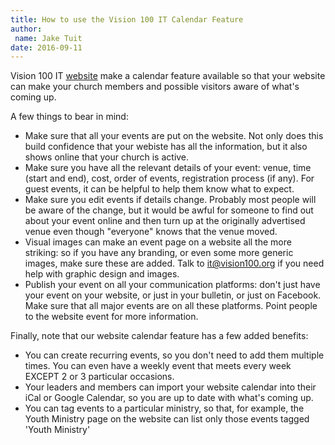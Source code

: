 ```yaml
---
title: How to use the Vision 100 IT Calendar Feature
author:
 name: Jake Tuit
date: 2016-09-11
---
```


Vision 100 IT [website](http://vision100it.org) make a calendar feature available so that your website can make your church members and possible visitors aware of what's coming up.

A few things to bear in mind:

- Make sure that all your events are put on the website. Not only does this build confidence that your webiste has all the information, but it also shows online that your church is active.
- Make sure you have all the relevant details of your event: venue, time (start and end), cost, order of events, registration process (if any). For guest events, it can be helpful to help them know what to expect.
- Make sure you edit events if details change. Probably most people will be aware of the change, but it would be awful for someone to find out about your event online and then turn up at the originally advertised venue even though "everyone" knows that the venue moved.
- Visual images can make an event page on a website all the more striking: so if you have any branding, or even some more generic images, make sure these are added. Talk to [it@vision100.org](it@vision100.org) if you need help with graphic design and images.
- Publish your event on all your communication platforms: don't just have your event on your website, or just in your bulletin, or just on Facebook. Make sure that all major events are on all these platforms.
Point people to the website event for more information.

Finally, note that our website calendar feature has a few added benefits:

- You can create recurring events, so you don't need to add them multiple times. You can even have a weekly event that meets every week EXCEPT 2 or 3 particular occasions.
- Your leaders and members can import your website calendar into their iCal or Google Calendar, so you are up to date with what's coming up.
- You can tag events to a particular ministry, so that, for example, the Youth Ministry page on the website can list only those events tagged 'Youth Ministry'
